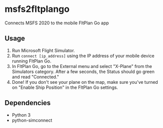 # msfs2fltplango
 Connects MSFS 2020 to the mobile FltPlan Go app

## Usage
1) Run Microsoft Flight Simulator.
2) Run `connect [ip_address]` using the IP address of your mobile device running FltPlan Go.
3) In FltPlan Go, go to the External menu and select "X-Plane" from the Simulators category. After a few seconds, the Status should go green and read "Connected."
4) Done! If you don't see your plane on the map, make sure you've turned on "Enable Ship Position" in the FltPlan Go settings.

## Dependencies
* Python 3
* python-simconnect
